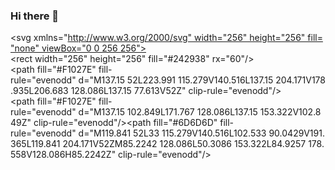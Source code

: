 ### Hi there 👋

<!--
**waihsu/waihsu** is a ✨ _special_ ✨ repository because its `README.md` (this file) appears on your GitHub profile.

Here are some ideas to get you started:

- 🔭 I’m currently working on ...
- 🌱 I’m currently learning ...
- 👯 I’m looking to collaborate on ...
- 🤔 I’m looking for help with ...
- 💬 Ask me about ...
- 📫 How to reach me: ...
- 😄 Pronouns: ...
- ⚡ Fun fact: ...
-->
<svg xmlns="http://www.w3.org/2000/svg" width="256" height="256" fill="none" viewBox="0 0 256 256"><rect width="256" height="256" fill="#242938" rx="60"/><path fill="#F1027E" fill-rule="evenodd" d="M137.15 52L223.991 115.279V140.516L137.15 204.171V178.935L206.683 128.086L137.15 77.613V52Z" clip-rule="evenodd"/><path fill="#F1027E" fill-rule="evenodd" d="M137.15 102.849L171.767 128.086L137.15 153.322V102.849Z" clip-rule="evenodd"/><path fill="#6D6D6D" fill-rule="evenodd" d="M119.841 52L33 115.279V140.516L102.533 90.0429V191.365L119.841 204.171V52ZM85.2242 128.086L50.3086 153.322L84.9257 178.558V128.086H85.2242Z" clip-rule="evenodd"/></svg>

